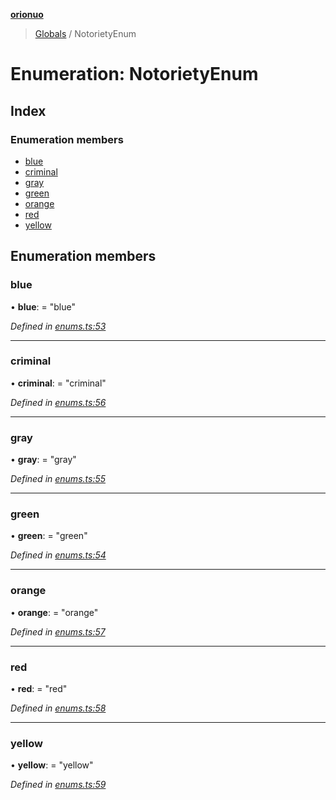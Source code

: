 **[orionuo](../README.md)**

> [Globals](../globals.md) / NotorietyEnum

# Enumeration: NotorietyEnum

## Index

### Enumeration members

* [blue](notorietyenum.md#blue)
* [criminal](notorietyenum.md#criminal)
* [gray](notorietyenum.md#gray)
* [green](notorietyenum.md#green)
* [orange](notorietyenum.md#orange)
* [red](notorietyenum.md#red)
* [yellow](notorietyenum.md#yellow)

## Enumeration members

### blue

•  **blue**:  = "blue"

*Defined in [enums.ts:53](https://github.com/msviha/orionuo/blob/2ad0399/src/enums.ts#L53)*

___

### criminal

•  **criminal**:  = "criminal"

*Defined in [enums.ts:56](https://github.com/msviha/orionuo/blob/2ad0399/src/enums.ts#L56)*

___

### gray

•  **gray**:  = "gray"

*Defined in [enums.ts:55](https://github.com/msviha/orionuo/blob/2ad0399/src/enums.ts#L55)*

___

### green

•  **green**:  = "green"

*Defined in [enums.ts:54](https://github.com/msviha/orionuo/blob/2ad0399/src/enums.ts#L54)*

___

### orange

•  **orange**:  = "orange"

*Defined in [enums.ts:57](https://github.com/msviha/orionuo/blob/2ad0399/src/enums.ts#L57)*

___

### red

•  **red**:  = "red"

*Defined in [enums.ts:58](https://github.com/msviha/orionuo/blob/2ad0399/src/enums.ts#L58)*

___

### yellow

•  **yellow**:  = "yellow"

*Defined in [enums.ts:59](https://github.com/msviha/orionuo/blob/2ad0399/src/enums.ts#L59)*
